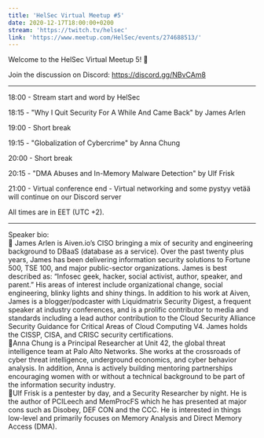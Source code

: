 ```yaml
---
title: 'HelSec Virtual Meetup #5'
date: 2020-12-17T18:00:00+0200
stream: 'https://twitch.tv/helsec'
link: 'https://www.meetup.com/HelSec/events/274688513/'
---
```


Welcome to the HelSec Virtual Meetup 5! 🤗

 Join the discussion on Discord: <https://discord.gg/NBvCAm8>

 -------------------------------------------------------------

 18:00 - Stream start and word by HelSec

 18:15 - "Why I Quit Security For A While And Came Back" by James Arlen

 19:00 - Short break

 19:15 - "Globalization of Cybercrime" by Anna Chung

 20:00 - Short break

 20:15 - "DMA Abuses and In-Memory Malware Detection" by Ulf Frisk

 21:00 - Virtual conference end - Virtual networking and some pystyy vetää will continue on our Discord server

 All times are in EET (UTC +2).

 -------------------------------------------------------------

 Speaker bio:  
🔹 James Arlen is Aiven.io’s CISO bringing a mix of security and engineering background to DBaaS (database as a service). Over the past twenty plus years, James has been delivering information security solutions to Fortune 500, TSE 100, and major public-sector organizations. James is best described as: “Infosec geek, hacker, social activist, author, speaker, and parent.” His areas of interest include organizational change, social engineering, blinky lights and shiny things. In addition to his work at Aiven, James is a blogger/podcaster with Liquidmatrix Security Digest, a frequent speaker at industry conferences, and is a prolific contributor to media and standards including a lead author contribution to the Cloud Security Alliance Security Guidance for Critical Areas of Cloud Computing V4. James holds the CISSP, CISA, and CRISC security certifications.  
🔹Anna Chung is a Principal Researcher at Unit 42, the global threat intelligence team at Palo Alto Networks. She works at the crossroads of cyber threat intelligence, underground economics, and cyber behavior analysis. In addition, Anna is actively building mentoring partnerships encouraging women with or without a technical background to be part of the information security industry.  
🔹Ulf Frisk is a pentester by day, and a Security Researcher by night. He is the author of PCILeech and MemProcFS which he has presented at major cons such as Disobey, DEF CON and the CCC. He is interested in things low-level and primarily focuses on Memory Analysis and Direct Memory Access (DMA).

 
